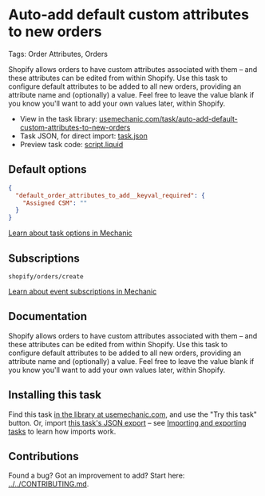 # Auto-add default custom attributes to new orders

Tags: Order Attributes, Orders

Shopify allows orders to have custom attributes associated with them – and these attributes can be edited from within Shopify. Use this task to configure default attributes to be added to all new orders, providing an attribute name and (optionally) a value. Feel free to leave the value blank if you know you'll want to add your own values later, within Shopify.

* View in the task library: [usemechanic.com/task/auto-add-default-custom-attributes-to-new-orders](https://usemechanic.com/task/auto-add-default-custom-attributes-to-new-orders)
* Task JSON, for direct import: [task.json](../../tasks/auto-add-default-custom-attributes-to-new-orders.json)
* Preview task code: [script.liquid](./script.liquid)

## Default options

```json
{
  "default_order_attributes_to_add__keyval_required": {
    "Assigned CSM": ""
  }
}
```

[Learn about task options in Mechanic](https://docs.usemechanic.com/article/471-task-options)

## Subscriptions

```liquid
shopify/orders/create
```

[Learn about event subscriptions in Mechanic](https://docs.usemechanic.com/article/408-subscriptions)

## Documentation

Shopify allows orders to have custom attributes associated with them – and these attributes can be edited from within Shopify. Use this task to configure default attributes to be added to all new orders, providing an attribute name and (optionally) a value. Feel free to leave the value blank if you know you'll want to add your own values later, within Shopify.

## Installing this task

Find this task [in the library at usemechanic.com](https://usemechanic.com/task/auto-add-default-custom-attributes-to-new-orders), and use the "Try this task" button. Or, import [this task's JSON export](../../tasks/auto-add-default-custom-attributes-to-new-orders.json) – see [Importing and exporting tasks](https://docs.usemechanic.com/article/505-importing-and-exporting-tasks) to learn how imports work.

## Contributions

Found a bug? Got an improvement to add? Start here: [../../CONTRIBUTING.md](../../CONTRIBUTING.md).

